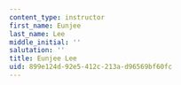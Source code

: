 ```yaml
---
content_type: instructor
first_name: Eunjee
last_name: Lee
middle_initial: ''
salutation: ''
title: Eunjee Lee
uid: 899e124d-92e5-412c-213a-d96569bf60fc
---
```

